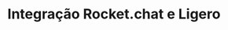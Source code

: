 ---
title: Integração Rocket.chat e Ligero
description: Webinar com guias de como integrar Rocket.Chat e Ligero
webinarID: 001
dateEvent: 2018-05-22 10:00:00
webinarURL: https://youtube.com/embed/_LDVryNlWuw
bgSize: cover
bgColor: 030c1a
off-team-host: Diego Dorgam
off-team-host-image: "/images/team/member/diego-dorgam-01.jpg"
off-team-host-role: Bot Engineer
language: Brazil
gmt: -3
cover: https://img.youtube.com/vi/_LDVryNlWuw/0.jpg
categories:
  - Webinars
---